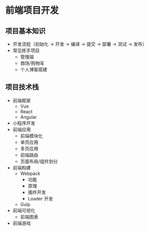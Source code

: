# 前端项目开发

## 项目基本知识
- 开发流程（初始化 -> 开发 -> 编译 -> 提交 -> 部署 -> 测试 -> 发布）
- 常见练手项目
  - 管理端
  - 商场/购物车
  - 个人博客搭建

## 项目技术栈

- 前端框架
  - Vue
  - React
  - Angular
- 小程序开发
- 前端应用
  - 前端模块化
  - 单页应用
  - 多页应用
  - 前端路由
  - 页面布局/组件划分
- 前端构建
  - Webpack
    - 功能
    - 原理
    - 插件开发
    - Loader 开发
  - Gulp
- 前端可视化
  - 前端图表
- 前端游戏